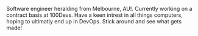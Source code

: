 Software engineer heralding from Melbourne, AU!.
Currently working on a contract basis at 100Devs.
 Have a keen intrest in all things computers, hoping to ultimatly end up in DevOps.
 Stick around and see what gets made!
